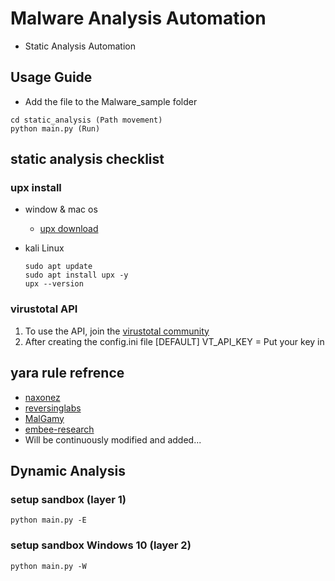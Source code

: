 # Malware Analysis Automation 
- Static Analysis Automation 
## Usage Guide
- Add the file to the Malware_sample folder
```
cd static_analysis (Path movement)
python main.py (Run)
```

## static analysis checklist
### upx install
- window & mac os
    - [upx download](https://github.com/upx/upx/releases/tag/v4.2.4)

- kali Linux  
    ```
    sudo apt update
    sudo apt install upx -y
    upx --version 
    ```

### virustotal API
1. To use the API, join the [virustotal community](https://www.virustotal.com/gui/home/upload)
2. After creating the config.ini file [DEFAULT] VT_API_KEY = Put your key in 


## yara rule refrence
- [naxonez](https://github.com/naxonez/YaraRules)
- [reversinglabs](https://github.com/reversinglabs/reversinglabs-yara-rules)
- [MalGamy](https://github.com/MalGamy/YARA_Rules)
- [embee-research](https://github.com/embee-research/Yara-detection-rules/tree/main)
- Will be continuously modified and added...


## Dynamic Analysis 
### setup sandbox (layer 1)

```
python main.py -E
```

### setup sandbox Windows 10 (layer 2)

```
python main.py -W
```
